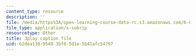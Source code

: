```yaml
---
content_type: resource
description: ''
file: /media/https%3A/open-learning-course-data-rc.s3.amazonaws.com/6-042j-mathematics-for-computer-science-spring-2015/62dea13895403bf85d1e5b41afc54797_TeRYL7kkhqs.srt
file_type: application/x-subrip
resourcetype: Other
title: 3play caption file
uid: 62dea138-9540-3bf8-5d1e-5b41afc54797
---
```

